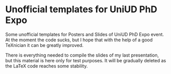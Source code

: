 Unofficial templates for UniUD PhD Expo
=======================================

Some unofficial templates for Posters and Slides of UniUD PhD Expo event.
At the moment the code sucks, but I hope that with the help of a good
TeXnician it can be greatly improved.

There is everything needed to compile the slides of my last presentation,
but this material is here only for test purposes. It will be gradually
deleted as the LaTeX code reaches some stability.


